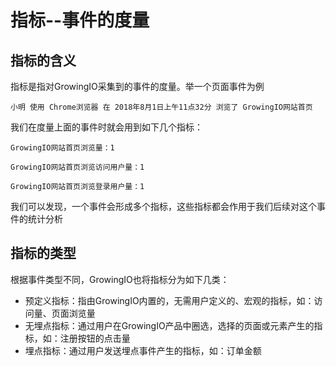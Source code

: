 # 指标--事件的度量

## 指标的含义

指标是指对GrowingIO采集到的事件的度量。举一个页面事件为例

`小明 使用 Chrome浏览器 在 2018年8月1日上午11点32分 浏览了 GrowingIO网站首页` 

我们在度量上面的事件时就会用到如下几个指标：

`GrowingIO网站首页浏览量：1`

`GrowingIO网站首页浏览访问用户量：1`

`GrowingIO网站首页浏览登录用户量：1`

我们可以发现，一个事件会形成多个指标，这些指标都会作用于我们后续对这个事件的统计分析

## 指标的类型

根据事件类型不同，GrowingIO也将指标分为如下几类：

* 预定义指标：指由GrowingIO内置的，无需用户定义的、宏观的指标，如：访问量、页面浏览量
* 无埋点指标：通过用户在GrowingIO产品中圈选，选择的页面或元素产生的指标，如：注册按钮的点击量
* 埋点指标：通过用户发送埋点事件产生的指标，如：订单金额

